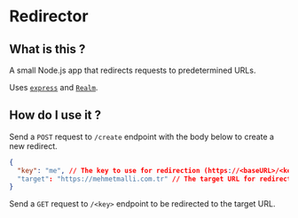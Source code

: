 # Redirector

## What is this ?
A small Node.js app that redirects requests to predetermined URLs.

Uses [`express`](https://expressjs.com/) and [`Realm`](https://realm.io).

## How do I use it ?
Send a `POST` request to `/create` endpoint with the body below to create a new redirect.

```json
{
  "key": "me", // The key to use for redirection (https://<baseURL>/<key>)
  "target": "https://mehmetmalli.com.tr" // The target URL for redirection
}
```
Send a `GET` request to `/<key>` endpoint to be redirected to the target URL.